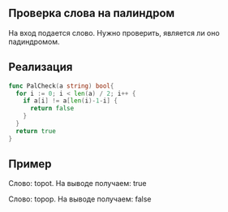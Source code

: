 ## Проверка слова на палиндром

На вход подается слово. Нужно проверить, является ли оно падиндромом.

## Реализация 

```go
func PalCheck(a string) bool{
  for i := 0; i < len(a) / 2; i++ {
    if a[i] != a[len(i)-1-i] {
      return false
    }
  }
  return true
}
```

## Пример

Слово: topot.  На выводе получаем: true

Слово: topop.  На выводе получаем: false
